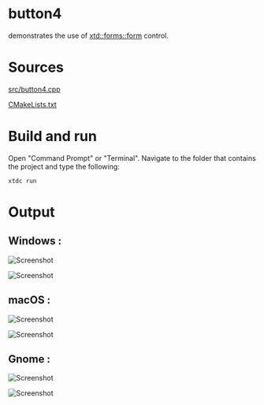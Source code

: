 # button4

demonstrates the use of [xtd::forms::form](../../../src/xtd_forms/include/xtd/forms/button.hpp) control.

# Sources

[src/button4.cpp](src/button4.cpp)

[CMakeLists.txt](CMakeLists.txt)

# Build and run

Open "Command Prompt" or "Terminal". Navigate to the folder that contains the project and type the following:

```shell
xtdc run
```

# Output

## Windows :

![Screenshot](../../../docs/pictures/examples/button4_w.png)

![Screenshot](../../../docs/pictures/examples/button4_wd.png)

## macOS :

![Screenshot](../../../docs/pictures/examples/button4_m.png)

![Screenshot](../../../docs/pictures/examples/button4_md.png)

## Gnome :

![Screenshot](../../../docs/pictures/examples/button4_g.png)

![Screenshot](../../../docs/pictures/examples/button4_gd.png)
